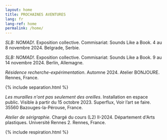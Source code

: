 ```yaml
---
layout: home
title: PROCHAINES AVENTURES
lang: fr
lang-ref: home
permalink: /home/
---
```


*SLB: NOMAD!*. Exposition collective. Commisariat: Sounds Like a Book. 4 au 8 novembre 2024. Belgrade, Serbie.

*SLB: NOMAD!*. Exposition collective. Commisariat: Sounds Like a Book. 9 au 14 novembre 2024. Berlin, Allemagne.

*Résidence recherche-expérimentation*. Automne 2024. Atelier BONJOURE. Rennes, France.

{% include separation.html %}

*Les murailles n'ont pas seulement des oreilles*. Installation en espace public. Visible à partir du 15 octobre 2023. Superflux, Voir l’art se faire. 35560 Bazouges-la-Pérouse, France.

*Atelier de sérigraphie*. Chargé du cours (L2) II-2024. Département d'Arts plastiques. Université Rennes 2. Rennes, France.

{% include respiration.html %}
